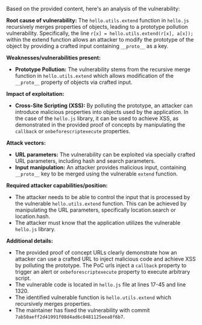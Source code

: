 Based on the provided content, here's an analysis of the vulnerability:

**Root cause of vulnerability:**
The `hello.utils.extend` function in `hello.js` recursively merges properties of objects, leading to a prototype pollution vulnerability. Specifically, the line `r[x] = hello.utils.extend(r[x], a[x]);` within the extend function allows an attacker to modify the prototype of the object by providing a crafted input containing `__proto__` as a key.

**Weaknesses/vulnerabilities present:**
- **Prototype Pollution:** The vulnerability stems from the recursive merge function in `hello.utils.extend` which allows modification of the `__proto__` property of objects via crafted input.

**Impact of exploitation:**
- **Cross-Site Scripting (XSS):** By polluting the prototype, an attacker can introduce malicious properties into objects used by the application. In the case of the `hello.js` library, it can be used to achieve XSS, as demonstrated in the provided proof of concepts by manipulating the `callback` or `onbeforescriptexecute` properties.

**Attack vectors:**
- **URL parameters:** The vulnerability can be exploited via specially crafted URL parameters, including hash and search parameters.
- **Input manipulation:** An attacker provides malicious input, containing `__proto__` key to be merged using the vulnerable `extend` function.

**Required attacker capabilities/position:**
- The attacker needs to be able to control the input that is processed by the vulnerable `hello.utils.extend` function. This can be achieved by manipulating the URL parameters, specifically location.search or location.hash.
- The attacker must know that the application utilizes the vulnerable `hello.js` library.

**Additional details:**
- The provided proof of concept URLs clearly demonstrate how an attacker can use a crafted URL to inject malicious code and achieve XSS by polluting the prototype. The PoC urls inject a `callback` property to trigger an alert or `onbeforescriptexecute` property to execute arbitrary script.
- The vulnerable code is located in `hello.js` file at lines 17-45 and line 1320.
- The identified vulnerable function is `hello.utils.extend` which recursively merges properties.
- The maintainer has fixed the vulnerability with commit `7ab50aeff2d41991f08d4ad6c0481125eea8f6b7`.
